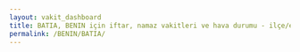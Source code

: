 ```yaml
---
layout: vakit_dashboard
title: BATIA, BENIN için iftar, namaz vakitleri ve hava durumu - ilçe/eyalet seç
permalink: /BENIN/BATIA/
---
```


<script type="text/javascript">
  var GLOBAL_COUNTRY = 'BENIN';
  var GLOBAL_CITY = 'BATIA';
  var GLOBAL_STATE = '';
  var lat = 72;
  var lon = 21;
</script>
